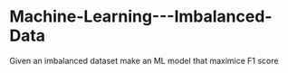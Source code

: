 # Machine-Learning---Imbalanced-Data
Given an imbalanced dataset make an ML model that maximice F1 score
